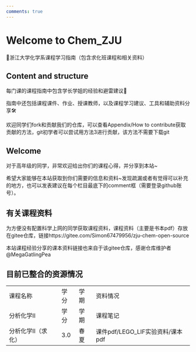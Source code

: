 ```yaml
---
comments: true
---
```



# Welcome to Chem_ZJU

🌟浙江大学化学系课程学习指南（包含求化班课程和相关资料）

## Content and structure

每门课的课程指南中包含学长学姐的经验和避雷建议📜

指南中还包括课程课件、作业、授课教师，以及课程学习建议、工具和辅助资料分享🛠️

欢迎同学们fork和贡献我们的仓库，可以查看Appendix/How to contribute获取贡献的方法，git初学者可以尝试用方法3进行贡献，该方法不需要下载git

## Welcome

对于高年级的同学，非常欢迎给出你们的课程心得，并分享到本站~

希望大家能够在本站获取到你们需要的信息和资料~发现疏漏或者有觉得可以补充的地方，也可以发表建议在每个栏目最底下的comment框（需要登录github账号）。

## 有关课程资料

为方便没有配置科学上网的同学获取课程资料，课程资料（主要是书本pdf）存放在gitee仓库，链接https://gitee.com/Simon67479956/zju-chem-open-source

本站课程经验分享的课本资料链接也来自于该gitee仓库，感谢仓库维护者@MegaGatlingPea

## 目前已整合的资源情况

|||||
|--|--|--|--|
|课程名称|学分|学期|资料情况|
|分析化学Ⅱ|学分|学期|课程笔记|
|分析化学Ⅱ（求化）|3.0|春夏|课件pdf/LEGO_LIF实验资料/课本pdf|
